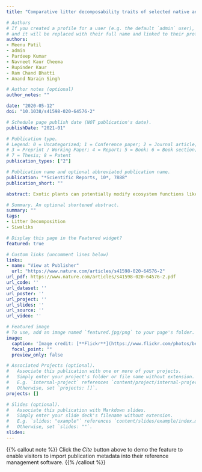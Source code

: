 ```yaml
---
title: "Comparative litter decomposability traits of selected native and exotic woody species from an urban environment of north-western Siwalik region, India"

# Authors
# If you created a profile for a user (e.g. the default `admin` user), write the username (folder name) here 
# and it will be replaced with their full name and linked to their profile.
authors:
- Meenu Patil
- admin
- Pardeep Kumar
- Navneet Kaur Cheema
- Rupinder Kaur
- Ram Chand Bhatti
- Anand Narain Singh

# Author notes (optional)
author_notes: ""

date: "2020-05-12"
doi: "10.1038/s41598-020-64576-2"

# Schedule page publish date (NOT publication's date).
publishDate: "2021-01"

# Publication type.
# Legend: 0 = Uncategorized; 1 = Conference paper; 2 = Journal article;
# 3 = Preprint / Working Paper; 4 = Report; 5 = Book; 6 = Book section;
# 7 = Thesis; 8 = Patent
publication_types: ["2"]

# Publication name and optional abbreviated publication name.
publication: "*Scientific Reports, 10*, 7888"
publication_short: ""

abstract: Exotic plants can potentially modify ecosystem functions like cycling of nutrients by adjusting their decomposition rates. However, these effects are largely unknown for urban ecosystems, though they act as reservoirs of exotic plants. The present study evaluated the decomposition rates of five native and five exotic (three invasive and two non-invasive) species by conducting the litter bag experiment. Our study, however, did not find any significant differences in overall decomposition rates of native and exotic species but decomposition rates were strongly correlated with initial chemical quality of the litter. Further, litter carbon, lignin to nitrogen ratio and carbon to nitrogen ratio seemed to be good predictors for decomposition rates in this study. Interestingly, invasive exotic species had higher decomposition rate while non-invasive exotic species showed a slower rate as compared to the native species. In conclusion, our study indicates that invasive exotic plants try to maintain a higher chemical quality of litter than native and non-invasive exotic species which promotes their rapid decomposition. Thus, the better chemical quality of litter may facilitate the naturalisation and invasion of exotic plants irrespective of their origin.

# Summary. An optional shortened abstract.
summary: ""
tags:
- Litter Decomposition
- Siwaliks

# Display this page in the Featured widget?
featured: true

# Custom links (uncomment lines below)
links:
- name: "View at Publisher"
  url: "https://www.nature.com/articles/s41598-020-64576-2"
url_pdf: https://www.nature.com/articles/s41598-020-64576-2.pdf
url_code: ''
url_dataset: ''
url_poster: ''
url_project: ''
url_slides: ''
url_source: ''
url_video: ''

# Featured image
# To use, add an image named `featured.jpg/png` to your page's folder. 
image:
  caption: 'Image credit: [**Flickr**](https://www.flickr.com/photos/berniedup/8724130620/)' 
  focal_point: ""
  preview_only: false

# Associated Projects (optional).
#   Associate this publication with one or more of your projects.
#   Simply enter your project's folder or file name without extension.
#   E.g. `internal-project` references `content/project/internal-project/index.md`.
#   Otherwise, set `projects: []`.
projects: []

# Slides (optional).
#   Associate this publication with Markdown slides.
#   Simply enter your slide deck's filename without extension.
#   E.g. `slides: "example"` references `content/slides/example/index.md`.
#   Otherwise, set `slides: ""`.
slides:
---
```


{{% callout note %}}
Click the *Cite* button above to demo the feature to enable visitors to import publication metadata into their reference management software.
{{% /callout %}}
